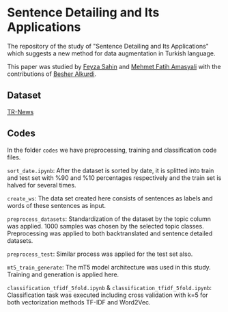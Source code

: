 # Sentence Detailing and Its Applications
The repository of the study of "Sentence Detailing and Its Applications" which suggests a new method for data augmentation in Turkish language.

This paper was studied by [Feyza Sahin](https://github.com/feysahin) and [Mehmet Fatih Amasyali](https://github.com/mfatihamasyali) with the contributions of [Besher Alkurdi](https://github.com/mrbesher).

## Dataset
[TR-News](https://huggingface.co/datasets/batubayk/TR-News)

## Codes
In the folder `codes` we have preprocessing, training and classification code files.

`sort_date.ipynb`: After the dataset is sorted by date, it is splitted into train and test set with %90 and %10 percentages respectively and the train set is halved for several times. 

`create_ws`: The data set created here consists of sentences as labels and words of these sentences as input.

`preprocess_datasets`: Standardization of the dataset by the topic column was applied.
1000 samples was chosen by the selected topic classes.
Preprocessing was applied to both backtranslated and sentence detailed datasets.

`preprocess_test`: Similar process was applied for the test set also.

`mt5_train_generate`: The mT5 model architecture was used in this study. Training and generation is applied here.

`classification_tfidf_5fold.ipynb` & `classification_tfidf_5fold.ipynb`: Classification task was executed including cross validation with k=5 for both vectorization methods TF-IDF and Word2Vec.


